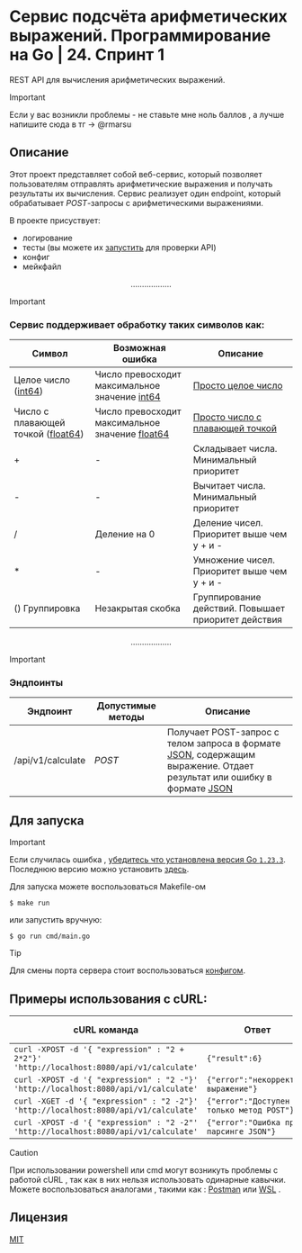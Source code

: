 # Сервис подсчёта арифметических выражений. Программирование на Go | 24. Спринт 1
REST API для вычисления арифметических выражений.
> [!IMPORTANT]
>  Если у вас возникли проблемы - не ставьте мне ноль баллов , а лучше напишите сюда в тг -> @rmarsu

## Описание
Этот проект представляет собой веб-сервис, который позволяет пользователям отправлять арифметические выражения и получать результаты их вычисления. Сервис реализует один endpoint, который обрабатывает *POST*-запросы с арифметическими выражениями.

В проекте присуствует:
- логирование
- тесты (вы можете их [запустить](internal/transport/http/calc_test.go) для проверки API)
- конфиг
- мейкфайл
  
<div align="center">
  ..................
</div>

> [!IMPORTANT]
> ### Сервис поддерживает обработку таких символов как:
> | Символ | Возможная ошибка | Описание |
> | --- | --- | --- |
> | Целое число ([int64](https://pkg.go.dev/builtin#int64)) | Число превосходит максимальное значение [int64](https://pkg.go.dev/builtin#int64) | [Просто целое число](https://ru.wikipedia.org/wiki/%D0%A6%D0%B5%D0%BB%D0%BE%D0%B5_%D1%87%D0%B8%D1%81%D0%BB%D0%BE)|
> | Число с плавающей точкой ([float64](https://pkg.go.dev/builtin#float64))| Число превосходит максимальное значение [float64](https://pkg.go.dev/builtin#float64) | [Просто число с плавающей точкой](https://ru.wikipedia.org/wiki/%D0%A7%D0%B8%D1%81%D0%BB%D0%BE_%D1%81_%D0%BF%D0%BB%D0%B0%D0%B2%D0%B0%D1%8E%D1%89%D0%B5%D0%B9_%D0%B7%D0%B0%D0%BF%D1%8F%D1%82%D0%BE%D0%B9)|
> | + | - | Складывает числа. Минимальный приоритет|
> | - | - | Вычитает числа. Минимальный приоритет |
> | / | Деление на 0 | Деление чисел. Приоритет выше чем у + и - |
> | * | - | Умножение чисел. Приоритет выше чем у + и - |
> | () Группировка | Незакрытая скобка | Группирование действий. Повышает приоритет действия |
<div align="center">
  ..................
</div>

> [!IMPORTANT]
> ### Эндпоинты
> | Эндпоинт | Допустимые методы | Описание |
> | --- | --- | --- |
> | /api/v1/calculate | *POST* | Получает POST-запрос c телом запроса в формате [JSON](https://ru.wikipedia.org/wiki/JSON), содержащим выражение. Отдает результат или ошибку в формате [JSON](https://ru.wikipedia.org/wiki/JSON) |



## Для запуска
> [!IMPORTANT]
> Если случилась ошибка ,  <ins>убедитесь что установлена версия Go `1.23.3`</ins>.
> Последнюю версию можно установить [здесь](https://go.dev/dl/).

Для запуска можете воспользоваться Makefile-ом
```shell
$ make run
```
или запустить вручную:
```shell
$ go run cmd/main.go
```

> [!TIP]
> Для смены порта сервера стоит воспользоваться [конфигом](configs/config.yaml). 

## Примеры использования с cURL:

| cURL команда                                   | Ответ                                     | *HTTP* код
|------------------------------------------------|-------------------------------------------| ----------------------------- |
| ```curl -XPOST -d '{ "expression" : "2 + 2*2"}' 'http://localhost:8080/api/v1/calculate'```  | ```{"result":6} ``` | 200 |
| ```curl -XPOST -d '{ "expression" : "2 -"}' 'http://localhost:8080/api/v1/calculate'``` | ```{"error":"некорректное выражение"}```|422|
| ```curl -XGET -d '{ "expression" : "2 -2"}' 'http://localhost:8080/api/v1/calculate'``` | ```{"error":"Доступен только метод POST"}```|405|
| ```curl -XPOST -d '{ "expression" : "2 -2"' 'http://localhost:8080/api/v1/calculate'``` | ```{"error":"Ошибка при парсинге JSON"}```|400|

> [!CAUTION]
> При использовании powershell или cmd могут возникуть проблемы с работой cURL , так как в них нельзя использовать одинарные кавычки. Можете воспользоваться аналогами , такими как : [Postman](https://www.postman.com/) или [WSL](https://en.wikipedia.org/wiki/Windows_Subsystem_for_Linux) . 

## Лицензия
[MIT](LICENSE)




